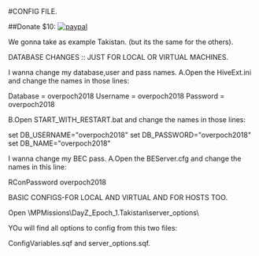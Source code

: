 #CONFIG FILE.

##Donate $10:
[![paypal](https://www.paypalobjects.com/en_US/i/btn/btn_paynowCC_LG.gif)](https://www.paypal.com/cgi-bin/webscr?cmd=_s-xclick&hosted_button_id=AJ7FX6C8WTFRL)








We gonna take as example Takistan. (but its the same for the others).

DATABASE CHANGES :: JUST FOR LOCAL OR VIRTUAL MACHINES.

I wanna change my database,user and pass names.
A.Open the HiveExt.ini and change the names in those lines:

Database = overpoch2018
Username = overpoch2018
Password = overpoch2018

B.Open START_WITH_RESTART.bat and change the names in those lines:

set DB_USERNAME="overpoch2018"
set DB_PASSWORD="overpoch2018"
set DB_NAME="overpoch2018"

I wanna change my BEC pass.
A.Open the BEServer.cfg and change the names in this line:

RConPassword overpoch2018


BASIC CONFIGS-FOR LOCAL AND VIRTUAL AND FOR HOSTS TOO.

Open \MPMissions\DayZ_Epoch_1.Takistan\server_options\

YOu will find all options to config from this two files:

ConfigVariables.sqf and server_options.sqf.


